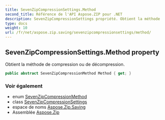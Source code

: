 ```yaml
---
title: SevenZipCompressionSettings.Method
second_title: Référence de l'API Aspose.ZIP pour .NET
description: SevenZipCompressionSettings propriété. Obtient la méthode de compression ou de décompression.
type: docs
weight: 10
url: /fr/net/aspose.zip.saving/sevenzipcompressionsettings/method/
---
```

## SevenZipCompressionSettings.Method property

Obtient la méthode de compression ou de décompression.

```csharp
public abstract SevenZipCompressionMethod Method { get; }
```

### Voir également

* enum [SevenZipCompressionMethod](../../sevenzipcompressionmethod/)
* class [SevenZipCompressionSettings](../)
* espace de noms [Aspose.Zip.Saving](../../sevenzipcompressionsettings/)
* Assemblée [Aspose.Zip](../../../)


